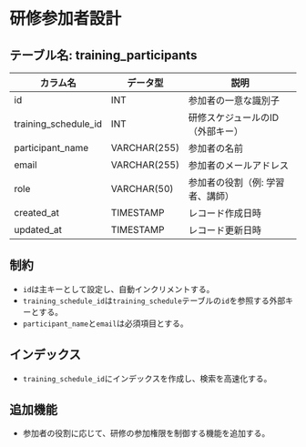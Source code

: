# 研修参加者設計

## テーブル名: training_participants

| カラム名         | データ型     | 説明                     |
|------------------|--------------|--------------------------|
| id               | INT          | 参加者の一意な識別子     |
| training_schedule_id | INT      | 研修スケジュールのID（外部キー） |
| participant_name  | VARCHAR(255) | 参加者の名前             |
| email            | VARCHAR(255) | 参加者のメールアドレス   |
| role             | VARCHAR(50)  | 参加者の役割（例: 学習者、講師） |
| created_at       | TIMESTAMP    | レコード作成日時        |
| updated_at       | TIMESTAMP    | レコード更新日時        |

## 制約
- `id`は主キーとして設定し、自動インクリメントする。
- `training_schedule_id`は`training_schedule`テーブルの`id`を参照する外部キーとする。
- `participant_name`と`email`は必須項目とする。

## インデックス
- `training_schedule_id`にインデックスを作成し、検索を高速化する。

## 追加機能
- 参加者の役割に応じて、研修の参加権限を制御する機能を追加する。
